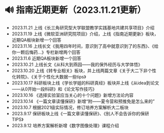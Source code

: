 # 🔊 指南近期更新（2023.11.21更新）

* 2023.11.21 上线《长三角研究型大学联盟教学实践基地共建共享项目》介绍
* 2023.11.19 上线《微软亚洲研究院项目》介绍，上线《指南近期更新》板块，近期QA板块新增一个回答
* 2023.11.16 上线长文《我用四年时间，意识到了高中就意识到了的东西》、《给你一颗后悔药...》专栏新增两个回答
* 2023.11.6 近期QA板块新增一个回答
* 2023.10.21 上线长文《从科大到燕园——我的保外经历与大学体悟》
* 2023.10.20 上线《转专业相关》板块，并上线两篇文章《关于大二下非个性化转院》、《关于个性化大数据一些tips》
* 2023.10.17 科研板块上线《学长学姐的科研真经》板块并上线《从idea到论文——从0开始一段科研》和《论文写作技巧》
* 2023.10.16 《选择实验室应当关心的十个问题》新增方法论内容
* 2023.10.14 《一篇文章读懂保研》新增“附——夏令营和预推免是怎么来的”
* 2023.10.7 根据2021级实际情况，修订培养方案解析大二板块
* 2023.9.17 保研板块上线《一篇文章读懂保研》、《别人不会告诉你的保研TIPS》
* 2023.9.12 培养方案解析新增《数字图像处理》课程介绍

